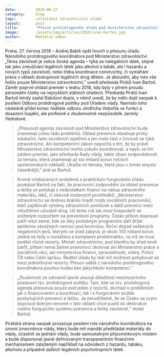```yaml
---
date:         2019-06-27
category:     blog
tags:         celostátní zdravotnictví vláda
layout:       post
title:        "Přesun protidrogového úřadu pod ministerstvo zdravotnictví může zažehnout krizi v oboru "
image:        /assets/img/articles/2019/ivan-bartos.jpg
author:       Mediální odbor
---
```

 

Praha, 27. června 2019 – Andrej Babiš opět hovoří o přesunu úřadu Národního protidrogového koordinátora pod Ministerstvo zdravotnictví. „Téma závislostí je velice široká agenda – týká se nelegálních látek, stejně tak jako zneužívání legálních látek jako alkohol a tabák, ale i hazardu a nových typů závislostí, nebo třeba koordinace cenotvorby, či vymáhání práva v oblasti dostupnosti legálních drog dětem. Je absurdní, aby toto vše řešilo pouze Ministerstvo zdravotnictví,“ uvedl předseda Pirátů Ivan Bartoš. Záměr poprvé ohlásil premiér v lednu 2018, kdy byly v plném proudu personální čistky na nejvyšších státních úřadech. Předseda Pirátů Ivan Bartoš tehdy zaslal Babišovi dopis, v němž uvedl, že by mělo dojít naopak k posílení Odboru protidrogové politiky pod Úřadem vlády. Namísto toho následně přišel konec ředitele odboru Jindřicha Vobořila ve funkci a dosazení loajální, ale profesně a zkušenostně nezpůsobilé Jarmily Vedralové. 

 

> „Přesunutí agendy závislostí pod Ministerstvo zdravotnictví bude znamenat celou řadu problémů. Oblast prevence obsahuje prvky edukační, řadu sociálních opatření a jen malá část z činnosti se týká zdravotnictví. Ani kompetenční zákon nepočítá s tím, že by právě Ministerstvo zdravotnictví mohlo cokoliv koordinovat, a navíc se tím pádem premiér, jako předseda Rady vlády, takto zbaví zodpovědnosti za témata, která znamenají až sto miliard korun ročních společenských nákladů. Ukažte mi témata, která jsou v tomto smyslu zásadnější,“ ptal se Bartoš.

> Kromě očekávaných problémů s praktickým fungováním úřadu poukázal Bartoš na fakt, že pracovníci zodpovědní za oblast prevence a léčby se potýkají s nedostatkem financí na nákup zdravotního materiálu, léků, či obecně mzdových prostředků: „Ministerstvo zdravotnictví se dodnes bránilo hradit mzdy sociálních pracovníků, kteří zajišťovali výměny zdravotních pomůcek a další prevenci mezi nitrožilními uživateli drog. Už tento rok tak musí hospodařit se sníženým rozpočtem na preventivní programy. Česko přitom doposud patří mezi země, kde se díky podobným programům daří držet epidemie závažných nemocí pod kontrolou. Roční dopad veškerých negativních jevů, kterými se úřad zabývá, je okolo 100 miliard korun. Jedná se tedy o rozsáhlou a komplexní problematiku, na níž se musí podílet různé rezorty. Ministr zdravotnictví, pod kterého by úřad nově patřil, přitom nemá žádné pravomoci úkolovat ani Ministerstvo práce a sociálních věcí, ani ministerstva financí, spravedlnosti, vnitra, Policii ČR nebo Celní správu. Ředitel úřadu by měl mít možnost pohybovat se mezi jednotlivými resorty. Přesun udělá z národního protidrogového koordinátora pouhou loutku bez jakýchkoliv kompetencí.“

> „Zkušenosti ze zahraničí jasně ukazují důležitost mezirezortního postavení tzv. protidrogové politiky. Tam, kde se tzv. protidrogová agenda přesunula pouze pod jeden z rezortů, dochází k problémům jak s financováním a koordinací, tak i s fungováním služeb poskytujících prevenci a léčbu. Je neuvěřitelné, že se Česko se svým doposud dobrým renomé v této oblasti chce pustit do destrukce celého fungujícího systému prevence a léčby závislostí,“ dodal Bartoš.

Pirátská strana naopak prosazuje posílení role národního koordinátora na úrovni zmocněnce vlády, který bude mít mandát předkládat materiály do vlády, účastnit se jednání vlády, bude samostatným připomínkovým místem a bude disponovat jasně definovaným transparentním finančním mechanismem založeným například na odvodech z hazardu, tabáku, alkoholu a případně dalších legálních psychotropních látek.
